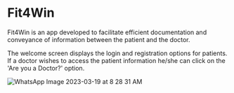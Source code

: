 # Fit4Win
Fit4Win is an app developed to facilitate efficient documentation and conveyance of information between the patient and the doctor.  

The welcome screen displays the login and registration options for patients. If a doctor wishes to access the patient information he/she can click on the 'Are you a Doctor?' option.  

![WhatsApp Image 2023-03-19 at 8 28 31 AM](https://user-images.githubusercontent.com/89999331/226151835-b7d141c2-3dde-4073-941a-24511aadd17f.jpeg)

